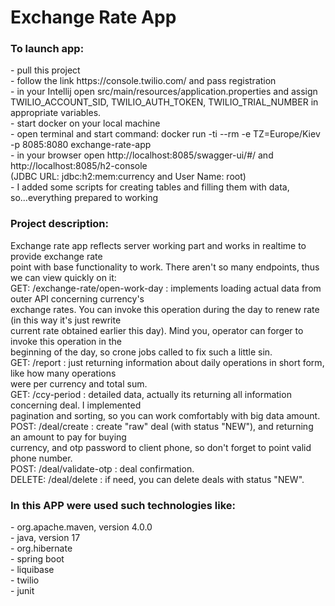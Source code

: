 # Exchange Rate App

<h3>To launch app:</h3>
- pull this project<br>
- follow the link https://console.twilio.com/ and pass registration<br>
- in your Intellij open src/main/resources/application.properties and assign <br>
TWILIO_ACCOUNT_SID, TWILIO_AUTH_TOKEN, TWILIO_TRIAL_NUMBER in appropriate variables.<br>
- start docker on your local machine<br>
- open terminal and start command: docker run -ti --rm -e TZ=Europe/Kiev -p 8085:8080 exchange-rate-app<br>
- in your browser open http://localhost:8085/swagger-ui/#/ and http://localhost:8085/h2-console <br>
(JDBC URL: jdbc:h2:mem:currency and User Name: root)<br>
- I added some scripts for creating tables and filling them with data, so...everything prepared to working<br>

<h3>Project description:</h3>
Exchange rate app reflects server working part and works in realtime to provide exchange rate<br>
point with base functionality to work. There aren't so many endpoints, thus we can view quickly on it:<br>
GET: /exchange-rate/open-work-day : implements loading actual data from outer API concerning currency's<br>
exchange rates. You can invoke this operation during the day to renew rate (in this way it's just rewrite<br>
current rate obtained earlier this day). Mind you, operator can forger to invoke this operation in the<br>
beginning of the day, so crone jobs called to fix such a little sin.<br>
GET: /report : just returning information about daily operations in short form, like how many operations<br>
were per currency and total sum.<br>
GET: /ccy-period : detailed data, actually its returning all information concerning deal. I implemented<br>
pagination and sorting, so you can work comfortably with big data amount.<br>
POST: /deal/create : create "raw" deal (with status "NEW"), and returning an amount to pay for buying<br>
currency, and otp password to client phone, so don't forget to point valid phone number.<br>
POST: /deal/validate-otp : deal confirmation.<br>
DELETE: /deal/delete : if need, you can delete deals with status "NEW".<br>

<h3>In this APP were used such technologies like:</h3>
- org.apache.maven, version 4.0.0<br>
- java, version 17<br>
- org.hibernate<br>
- spring boot<br>
- liquibase<br>
- twilio<br>
- junit<br>
